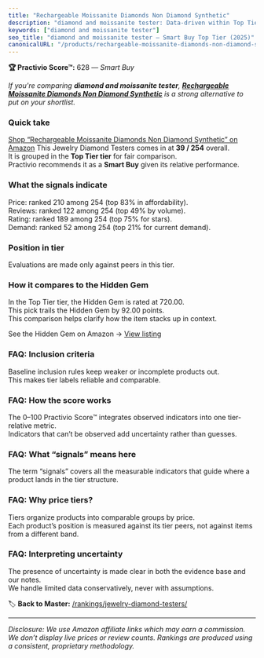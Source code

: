 ```yaml
---
title: "Rechargeable Moissanite Diamonds Non Diamond Synthetic"
description: "diamond and moissanite tester: Data-driven within Top Tier ranking using the Practivio Score™. Positioned by quality, value, demand, findability, momentum."
keywords: ["diamond and moissanite tester"]
seo_title: "diamond and moissanite tester — Smart Buy Top Tier (2025)"
canonicalURL: "/products/rechargeable-moissanite-diamonds-non-diamond-synthetic-B0CP7ZDRKD/"
---
```


**🏆 Practivio Score™:** 628 — _Smart Buy_


*If you're comparing **diamond and moissanite tester**, **[Rechargeable Moissanite Diamonds Non Diamond Synthetic](https://www.amazon.com/dp/B0CP7ZDRKD?tag=practivio-20)** is a strong alternative to put on your shortlist.*
### Quick take
[Shop “Rechargeable Moissanite Diamonds Non Diamond Synthetic” on Amazon](https://www.amazon.com/dp/B0CP7ZDRKD?tag=practivio-20)
This Jewelry Diamond Testers comes in at **39 / 254** overall.  
It is grouped in the **Top Tier tier** for fair comparison.  
Practivio recommends it as a **Smart Buy** given its relative performance.

### What the signals indicate
Price: ranked 210 among 254 (top 83% in affordability).  
Reviews: ranked 122 among 254 (top 49% by volume).  
Rating: ranked 189 among 254 (top 75% for stars).  
Demand: ranked 52 among 254 (top 21% for current demand).

### Position in tier
Evaluations are made only against peers in this tier.

### How it compares to the Hidden Gem
In the Top Tier tier, the Hidden Gem is rated at 720.00.  
This pick trails the Hidden Gem by 92.00 points.  
This comparison helps clarify how the item stacks up in context.  

See the Hidden Gem on Amazon → [View listing](https://www.amazon.com/dp/B004QYR8U6?tag=practivio-20)

### FAQ: Inclusion criteria
Baseline inclusion rules keep weaker or incomplete products out.  
This makes tier labels reliable and comparable.

### FAQ: How the score works
The 0–100 Practivio Score™ integrates observed indicators into one tier-relative metric.  
Indicators that can’t be observed add uncertainty rather than guesses.

### FAQ: What “signals” means here
The term “signals” covers all the measurable indicators that guide where a product lands in the tier structure.

### FAQ: Why price tiers?
Tiers organize products into comparable groups by price.  
Each product’s position is measured against its tier peers, not against items from a different band.

### FAQ: Interpreting uncertainty
The presence of uncertainty is made clear in both the evidence base and our notes.  
We handle limited data conservatively, never with assumptions.


🏷️ **Back to Master:** [/rankings/jewelry-diamond-testers/](/rankings/jewelry-diamond-testers/)

---
_Disclosure: We use Amazon affiliate links which may earn a commission. We don’t display live prices or review counts. Rankings are produced using a consistent, proprietary methodology._
